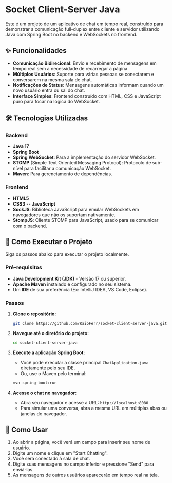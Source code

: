 # Socket Client-Server Java

Este é um projeto de um aplicativo de chat em tempo real, construído para demonstrar a comunicação full-duplex entre cliente e servidor utilizando Java com Spring Boot no backend e WebSockets no frontend.

 ## ✨ Funcionalidades

  - **Comunicação Bidirecional**: Envio e recebimento de mensagens em tempo real sem a necessidade de recarregar a página.
  - **Múltiplos Usuários**: Suporte para várias pessoas se conectarem e conversarem na mesma sala de chat.
  - **Notificações de Status**: Mensagens automáticas informam quando um novo usuário entra ou sai do chat.
  - **Interface Simples**: Frontend construído com HTML, CSS e JavaScript puro para focar na lógica do WebSocket.

## 🛠️ Tecnologias Utilizadas

### Backend

  - **Java 17**
  - **Spring Boot**
  - **Spring WebSocket**: Para a implementação do servidor WebSocket.
  - **STOMP** (Simple Text Oriented Messaging Protocol): Protocolo de sub-nível para facilitar a comunicação WebSocket.
  - **Maven**: Para gerenciamento de dependências.

### Frontend

  - **HTML5**
  - **CSS3**
    \--   **JavaScript**
  - **SockJS**: Biblioteca JavaScript para emular WebSockets em navegadores que não os suportam nativamente.
  - **StompJS**: Cliente STOMP para JavaScript, usado para se comunicar com o backend.

## 🚀 Como Executar o Projeto

Siga os passos abaixo para executar o projeto localmente.

### Pré-requisitos

  - **Java Development Kit (JDK)** - Versão 17 ou superior.
  - **Apache Maven** instalado e configurado no seu sistema.
  - Um **IDE** de sua preferência (Ex: IntelliJ IDEA, VS Code, Eclipse).

### Passos

1.  **Clone o repositório:**

    ```bash
    git clone https://github.com/KaioFerr/socket-client-server-java.git
    ```

2.  **Navegue até o diretório do projeto:**

    ```bash
    cd socket-client-server-java
    ```

3.  **Execute a aplicação Spring Boot:**

      - Você pode executar a classe principal `ChatApplication.java` diretamente pelo seu IDE.
      - Ou, use o Maven pelo terminal:

    <!-- end list -->

    ```bash
    mvn spring-boot:run
    ```

4.  **Acesse o chat no navegador:**

      - Abra seu navegador e acesse a URL: `http://localhost:8080`
      - Para simular uma conversa, abra a mesma URL em múltiplas abas ou janelas do navegador.

## 📝 Como Usar

1.  Ao abrir a página, você verá um campo para inserir seu nome de usuário.
2.  Digite um nome e clique em "Start Chatting".
3.  Você será conectado à sala de chat.
4.  Digite suas mensagens no campo inferior e pressione "Send" para enviá-las.
5.  As mensagens de outros usuários aparecerão em tempo real na tela.

